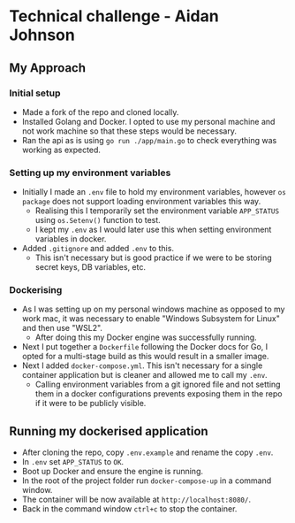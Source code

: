 # Technical challenge - Aidan Johnson

## My Approach

### Initial setup
- Made a fork of the repo and cloned locally.
- Installed Golang and Docker. I opted to use my personal machine and not work machine so that these steps would be necessary.
- Ran the api as is using `go run ./app/main.go` to check everything was working as expected.

### Setting up my environment variables   
- Initially I made an `.env` file to hold my environment variables, however `os package` does not support loading environment variables this way.
    - Realising this I temporarily set the environment variable `APP_STATUS` using `os.Setenv()` function to test.
    - I kept my `.env` as I would later use this when setting environment variables in docker.
- Added `.gitignore` and added `.env` to this.
    - This isn't necessary but is good practice if we were to be storing secret keys, DB variables, etc.

### Dockerising
- As I was setting up on my personal windows machine as opposed to my work mac, it was necessary to enable "Windows Subsystem for Linux" and then use "WSL2".
    - After doing this my Docker engine was successfully running.
- Next I put together a `Dockerfile` following the Docker docs for Go, I opted for a multi-stage build as this would result in a smaller image.
- Next I added `docker-compose.yml`. This isn't necessary for a single container application but is cleaner and allowed me to call my `.env`.
    - Calling environment variables from a git ignored file and not setting them in a docker configurations prevents exposing them in the repo if it were to be publicly visible.

## Running my dockerised application
- After cloning the repo, copy `.env.example` and rename the copy `.env`.
- In `.env` set `APP_STATUS` to `OK`.
- Boot up Docker and ensure the engine is running.
- In the root of the project folder run `docker-compose-up` in a command window.
- The container will be now available at `http://localhost:8080/`.
- Back in the command window `ctrl+c` to stop the container.
